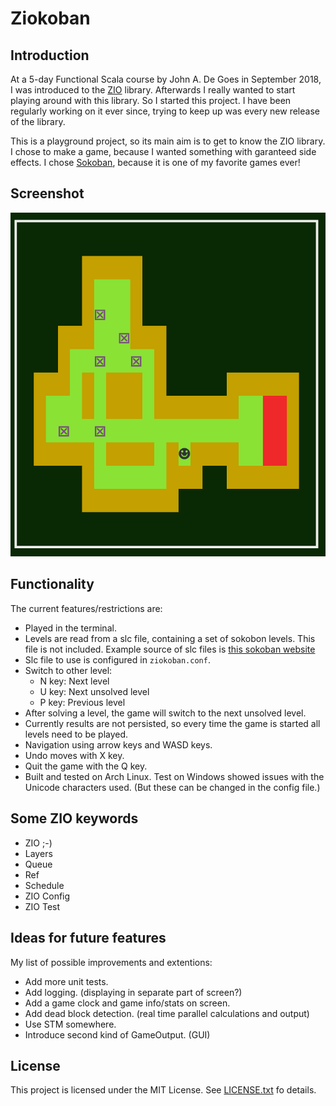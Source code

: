 # Ziokoban

## Introduction

At a 5-day Functional Scala course by John A. De Goes in September 2018, I was introduced to the [ZIO](https://zio.dev) library. Afterwards I really wanted to start playing around with this library. So I started this project.
I have been regularly working on it ever since, trying to keep up was every new release of the library.

This is a playground project, so its main aim is to get to know the ZIO library. I chose to make a game, because I wanted something with garanteed side effects. I chose [Sokoban](https://en.wikipedia.org/wiki/Sokoban), because it is one of my favorite games ever!

## Screenshot

![screenshot](images/screenshot.png)

## Functionality
The current features/restrictions are:
- Played in the terminal.
- Levels are read from a slc file, containing a set of sokobon levels. This file is not included.
  Example source of slc files is [this sokoban website](http://www.sourcecode.se/sokoban/levels)
- Slc file to use is configured in `ziokoban.conf`.  
- Switch to other level:
  - N key: Next level
  - U key: Next unsolved level 
  - P key: Previous level 
- After solving a level, the game will switch to the next unsolved level.  
- Currently results are not persisted, so every time the game is started all levels need to be played.
- Navigation using arrow keys and WASD keys.
- Undo moves with X key.
- Quit the game with the Q key.
- Built and tested on Arch Linux. Test on Windows showed issues with the Unicode characters used. (But these can be changed in the config file.)

## Some ZIO keywords
- ZIO ;-)
- Layers
- Queue
- Ref
- Schedule
- ZIO Config
- ZIO Test
 
## Ideas for future features 
My list of possible improvements and extentions:
- Add more unit tests.
- Add logging. (displaying in separate part of screen?)
- Add a game clock and game info/stats on screen.
- Add dead block detection. (real time parallel calculations and output)
- Use STM somewhere.
- Introduce second kind of GameOutput. (GUI)

## License
This project is licensed under the MIT License. See [LICENSE.txt](LICENSE.txt) fo details.

